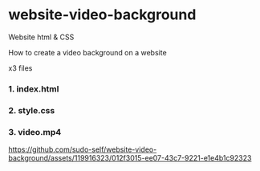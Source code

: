 # website-video-background
Website html & CSS 

How to create a video background on a website

x3 files

### 1. index.html

### 2. style.css

### 3. video.mp4

https://github.com/sudo-self/website-video-background/assets/119916323/012f3015-ee07-43c7-9221-e1e4b1c92323

